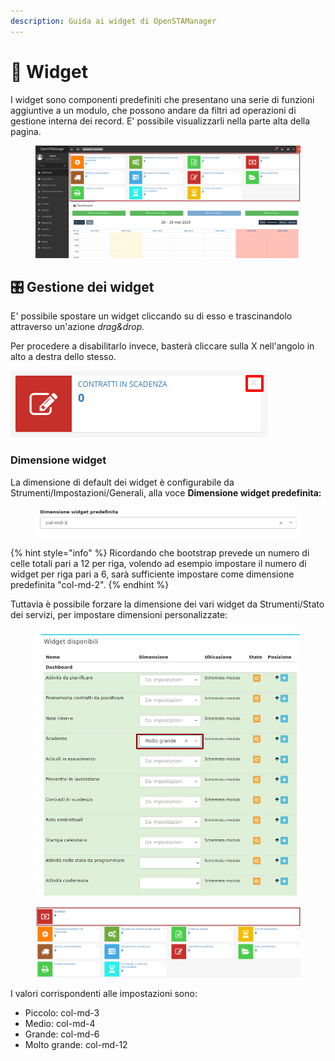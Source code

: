```yaml
---
description: Guida ai widget di OpenSTAManager
---
```


# 👾 Widget

I widget sono componenti predefiniti che presentano una serie di funzioni aggiuntive a un modulo, che possono andare da filtri ad operazioni di gestione interna dei record. E' possibile visualizzarli nella parte alta della pagina.

<figure><img src="../../.gitbook/assets/immagine (558).png" alt=""><figcaption></figcaption></figure>

## 🎛️ **Gestione dei widget**

E' possibile spostare un widget cliccando su di esso e trascinandolo attraverso un'azione _drag\&drop._

Per procedere a disabilitarlo invece, basterà cliccare sulla X nell'angolo in alto a destra dello stesso.

![](<../../.gitbook/assets/immagine (405).png>)

### Dimensione widget

La dimensione di default dei widget è configurabile da Strumenti/Impostazioni/Generali, alla voce **Dimensione widget predefinita:**

<figure><img src="../../.gitbook/assets/immagine (550).png" alt=""><figcaption></figcaption></figure>

{% hint style="info" %}
Ricordando che bootstrap prevede un numero di celle totali pari a 12 per riga, volendo ad esempio impostare il numero di widget per riga pari a 6, sarà sufficiente impostare come dimensione predefinita "col-md-2".
{% endhint %}

Tuttavia è possibile forzare la dimensione dei vari widget da Strumenti/Stato dei servizi, per impostare dimensioni personalizzate:

<figure><img src="../../.gitbook/assets/immagine (551).png" alt=""><figcaption></figcaption></figure>

<figure><img src="../../.gitbook/assets/immagine (556).png" alt=""><figcaption></figcaption></figure>

I valori corrispondenti alle impostazioni sono:

* Piccolo: col-md-3
* Medio: col-md-4
* Grande: col-md-6
* Molto grande: col-md-12
